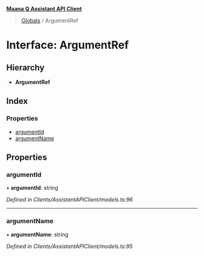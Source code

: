 **[Maana Q Assistant API Client](../README.md)**

> [Globals](../README.md) / ArgumentRef

# Interface: ArgumentRef

## Hierarchy

* **ArgumentRef**

## Index

### Properties

* [argumentId](argumentref.md#argumentid)
* [argumentName](argumentref.md#argumentname)

## Properties

### argumentId

•  **argumentId**: string

*Defined in Clients/AssistantAPIClient/models.ts:96*

___

### argumentName

•  **argumentName**: string

*Defined in Clients/AssistantAPIClient/models.ts:95*
